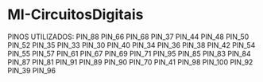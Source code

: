 # MI-CircuitosDigitais
PINOS UTILIZADOS:
PIN_88
PIN_66
PIN_68
PIN_37
PIN_44
PIN_48
PIN_50
PIN_52
PIN_35
PIN_33
PIN_30
PIN_40
PIN_34
PIN_36
PIN_38
PIN_42
PIN_54
PIN_55
PIN_57
PIN_61
PIN_67
PIN_69
PIN_71
PIN_95
PIN_85
PIN_83
PIN_84
PIN_87
PIN_81
PIN_91
PIN_89
PIN_90
PIN_70
PIN_41
PIN_98
PIN_100
PIN_92
PIN_39
PIN_96
